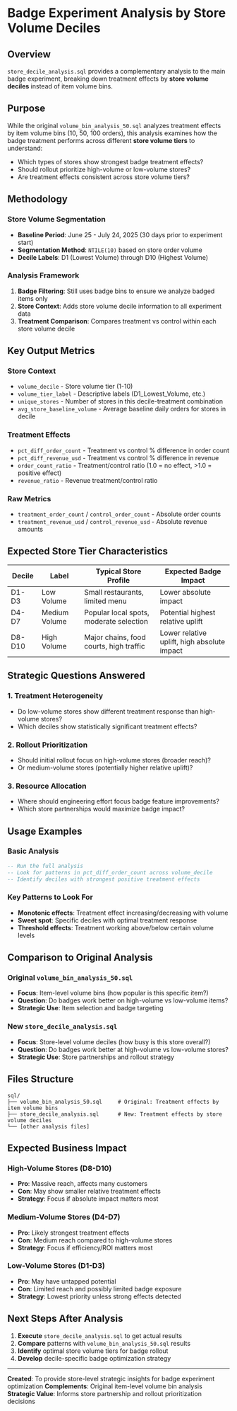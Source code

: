 # Badge Experiment Analysis by Store Volume Deciles

## Overview
`store_decile_analysis.sql` provides a complementary analysis to the main badge experiment, breaking down treatment effects by **store volume deciles** instead of item volume bins.

## Purpose
While the original `volume_bin_analysis_50.sql` analyzes treatment effects by item volume bins (10, 50, 100 orders), this analysis examines how the badge treatment performs across different **store volume tiers** to understand:

- Which types of stores show strongest badge treatment effects?  
- Should rollout prioritize high-volume or low-volume stores?
- Are treatment effects consistent across store volume tiers?

## Methodology

### Store Volume Segmentation
- **Baseline Period**: June 25 - July 24, 2025 (30 days prior to experiment start)
- **Segmentation Method**: `NTILE(10)` based on store order volume
- **Decile Labels**: D1 (Lowest Volume) through D10 (Highest Volume)

### Analysis Framework
1. **Badge Filtering**: Still uses badge bins to ensure we analyze badged items only
2. **Store Context**: Adds store volume decile information to all experiment data  
3. **Treatment Comparison**: Compares treatment vs control within each store volume decile

## Key Output Metrics

### Store Context
- `volume_decile` - Store volume tier (1-10)
- `volume_tier_label` - Descriptive labels (D1_Lowest_Volume, etc.)  
- `unique_stores` - Number of stores in this decile-treatment combination
- `avg_store_baseline_volume` - Average baseline daily orders for stores in decile

### Treatment Effects
- `pct_diff_order_count` - Treatment vs control % difference in order count  
- `pct_diff_revenue_usd` - Treatment vs control % difference in revenue
- `order_count_ratio` - Treatment/control ratio (1.0 = no effect, >1.0 = positive effect)
- `revenue_ratio` - Revenue treatment/control ratio

### Raw Metrics  
- `treatment_order_count` / `control_order_count` - Absolute order counts
- `treatment_revenue_usd` / `control_revenue_usd` - Absolute revenue amounts

## Expected Store Tier Characteristics

| Decile | Label | Typical Store Profile | Expected Badge Impact |
|--------|-------|----------------------|---------------------|
| D1-D3 | Low Volume | Small restaurants, limited menu | Lower absolute impact |
| D4-D7 | Medium Volume | Popular local spots, moderate selection | Potential highest relative uplift |
| D8-D10 | High Volume | Major chains, food courts, high traffic | Lower relative uplift, high absolute impact |

## Strategic Questions Answered

### 1. **Treatment Heterogeneity**
- Do low-volume stores show different treatment response than high-volume stores?
- Which deciles show statistically significant treatment effects?

### 2. **Rollout Prioritization**  
- Should initial rollout focus on high-volume stores (broader reach)?
- Or medium-volume stores (potentially higher relative uplift)?

### 3. **Resource Allocation**
- Where should engineering effort focus badge feature improvements?
- Which store partnerships would maximize badge impact?

## Usage Examples

### Basic Analysis
```sql
-- Run the full analysis
-- Look for patterns in pct_diff_order_count across volume_decile
-- Identify deciles with strongest positive treatment effects
```

### Key Patterns to Look For
- **Monotonic effects**: Treatment effect increasing/decreasing with volume
- **Sweet spot**: Specific deciles with optimal treatment response  
- **Threshold effects**: Treatment working above/below certain volume levels

## Comparison to Original Analysis

### Original `volume_bin_analysis_50.sql`
- **Focus**: Item-level volume bins (how popular is this specific item?)
- **Question**: Do badges work better on high-volume vs low-volume items?
- **Strategic Use**: Item selection and badge targeting

### New `store_decile_analysis.sql`  
- **Focus**: Store-level volume deciles (how busy is this store overall?)
- **Question**: Do badges work better at high-volume vs low-volume stores?
- **Strategic Use**: Store partnerships and rollout strategy

## Files Structure
```
sql/
├── volume_bin_analysis_50.sql     # Original: Treatment effects by item volume bins
├── store_decile_analysis.sql      # New: Treatment effects by store volume deciles  
└── [other analysis files]
```

## Expected Business Impact

### High-Volume Stores (D8-D10)
- **Pro**: Massive reach, affects many customers
- **Con**: May show smaller relative treatment effects
- **Strategy**: Focus if absolute impact matters most

### Medium-Volume Stores (D4-D7)
- **Pro**: Likely strongest treatment effects  
- **Con**: Medium reach compared to high-volume stores
- **Strategy**: Focus if efficiency/ROI matters most

### Low-Volume Stores (D1-D3)
- **Pro**: May have untapped potential
- **Con**: Limited reach and possibly limited badge exposure
- **Strategy**: Lowest priority unless strong effects detected

## Next Steps After Analysis
1. **Execute** `store_decile_analysis.sql` to get actual results
2. **Compare** patterns with `volume_bin_analysis_50.sql` results  
3. **Identify** optimal store volume tiers for badge rollout
4. **Develop** decile-specific badge optimization strategy

---
**Created**: To provide store-level strategic insights for badge experiment optimization
**Complements**: Original item-level volume bin analysis
**Strategic Value**: Informs store partnership and rollout prioritization decisions
